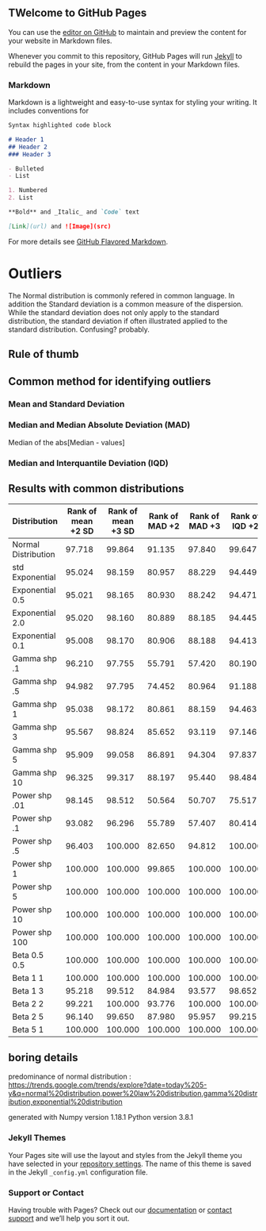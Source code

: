 ## TWelcome to GitHub Pages

You can use the [editor on GitHub](https://github.com/lapseudog/lapseudog.github.io/edit/master/index.md) to maintain and preview the content for your website in Markdown files.

Whenever you commit to this repository, GitHub Pages will run [Jekyll](https://jekyllrb.com/) to rebuild the pages in your site, from the content in your Markdown files.

### Markdown

Markdown is a lightweight and easy-to-use syntax for styling your writing. It includes conventions for

```markdown
Syntax highlighted code block

# Header 1
## Header 2
### Header 3

- Bulleted
- List

1. Numbered
2. List

**Bold** and _Italic_ and `Code` text

[Link](url) and ![Image](src)
```

For more details see [GitHub Flavored Markdown](https://guides.github.com/features/mastering-markdown/).


# Outliers
The Normal distribution is commonly refered in common language.
In addition the Standard deviation is a common measure of the dispersion. While the standard deviation does not only apply to the standard distribution, the standard deviation if often illustrated applied to the standard distribution. Confusing? probably.

## Rule of thumb

## Common method for identifying outliers

### Mean and Standard Deviation

### Median and Median Absolute Deviation (MAD)
Median of the abs[Median - values]

### Median and Interquantile Deviation (IQD)


## Results with common distributions

|Distribution | Rank of mean +2 SD| Rank of mean +3 SD|Rank of MAD +2| Rank of MAD +3|Rank of IQD +2| Rank of IQD +3|
|--- |--- |--- |--- |--- |--- |--- |
Normal Distribution |  97.718 |  99.864 | 91.135 |  97.840 | 99.647 |  99.997 |
std Exponential |  95.024 |  98.159 | 80.957 |  88.229 | 94.449 |  98.139 |
Exponential 0.5 |  95.021 |  98.165 | 80.930 |  88.242 | 94.471 |  98.161 |
Exponential 2.0 |  95.020 |  98.160 | 80.889 |  88.185 | 94.445 |  98.147 |
Exponential 0.1 |  95.008 |  98.170 | 80.906 |  88.188 | 94.413 |  98.142 |
Gamma shp .1 |  96.210 |  97.755 | 55.791 |  57.420 | 80.190 |  83.236 |
Gamma shp .5 |  94.982 |  97.795 | 74.452 |  80.964 | 91.188 |  95.795 |
Gamma shp 1 |  95.038 |  98.172 | 80.861 |  88.159 | 94.463 |  98.155 |
Gamma shp 3 |  95.567 |  98.824 | 85.652 |  93.119 | 97.146 |  99.485 |
Gamma shp 5 |  95.909 |  99.058 | 86.891 |  94.304 | 97.837 |  99.714 |
Gamma shp 10 |  96.325 |  99.317 | 88.197 |  95.440 | 98.484 |  99.867 |
Power shp .01 |  98.145 |  98.512 | 50.564 |  50.707 | 75.517 |  75.828 |
Power shp .1 |  93.082 |  96.296 | 55.789 |  57.407 | 80.414 |  83.715 |
Power shp .5 |  96.403 |  100.000 | 82.650 |  94.812 | 100.000 |  100.000 |
Power shp 1 |  100.000 |  100.000 | 99.865 |  100.000 | 100.000 |  100.000 |
Power shp 5 |  100.000 |  100.000 | 100.000 |  100.000 | 100.000 |  100.000 |
Power shp 10 |  100.000 |  100.000 | 100.000 |  100.000 | 100.000 |  100.000 |
Power shp 100 |  100.000 |  100.000 | 100.000 |  100.000 | 100.000 |  100.000 |
Beta 0.5 0.5 |  100.000 |  100.000 | 100.000 |  100.000 | 100.000 |  100.000 |
Beta 1 1 |  100.000 |  100.000 | 100.000 |  100.000 | 100.000 |  100.000 |
Beta 1 3 |  95.218 |  99.512 | 84.984 |  93.577 | 98.652 |  100.000 |
Beta 2 2 |  99.221 |  100.000 | 93.776 |  100.000 | 100.000 |  100.000 |
Beta 2 5 |  96.140 |  99.650 | 87.980 |  95.957 | 99.215 |  100.000 |
Beta 5 1 |  100.000 |  100.000 | 100.000 |  100.000 | 100.000 |  100.000 |

## boring details
predominance of normal distribution :
https://trends.google.com/trends/explore?date=today%205-y&q=normal%20distribution,power%20law%20distribution,gamma%20distribution,exponential%20distribution


generated with 
Numpy version  1.18.1
Python version  3.8.1 


### Jekyll Themes

Your Pages site will use the layout and styles from the Jekyll theme you have selected in your [repository settings](https://github.com/lapseudog/lapseudog.github.io/settings). The name of this theme is saved in the Jekyll `_config.yml` configuration file.

### Support or Contact

Having trouble with Pages? Check out our [documentation](https://help.github.com/categories/github-pages-basics/) or [contact support](https://github.com/contact) and we’ll help you sort it out.
